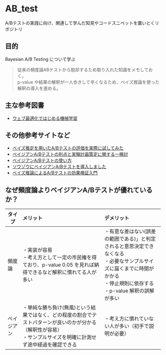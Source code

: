 # AB_test

A/Bテストの実践に向け、関連して学んだ知見やコードスニペットを置いとくリポジトリ

## 目的

Bayesian A/B Testing について学ぶ

> 従来の頻度論ABテストから脱却するため取り入れた知識をメモしておく。<br>
> p-value や結果の解釈が一人歩きして辛くなるため、ベイズ推論を使った解釈の導入を進める。

## 主な参考図書
+ [ウェブ最適化ではじめる機械学習](https://www.amazon.co.jp/dp/4873119162) <br>

## その他参考サイトなど
+ [ベイズ推定を用いたA/Bテストの評価を実際に試してみた](https://www.ai-shift.co.jp/techblog/2952)
+ [ベイジアンA/Bテストの利点と実験計画策定に関する一検討](https://hack.nikkei.com/blog/advent20221216/)
+ [ベイジアンA/Bテストの使い方](https://exploratory.io/note/GMq1Qom5tS/A-B-wHL0xqZ0tm)
+ [ソウゾウにベイジアンA/Bテストを導入しました](https://engineering.mercari.com/blog/entry/20221110-bayesian-testing-for-souzoh/)
+ [ベイズ推論によるA/Bテストの効果検証入門](https://yosukeyoshida.netlify.app/posts/bayesian-ab-testing/)

## なぜ頻度論よりベイジアンA/Bテストが優れているか？

| タイプ | メリット | デメリット |
| ---- | :--- | :--- |
| 頻度論 | ・実装が容易<br>・考え方として一定の市民権を得ており、p-value 0.05 を見れば納得できるなど解釈に慣れてる人が多い<br>| ・有意な差はない(誤差の範囲である)」と判定されると意思決定できなくなる<br>・必要なサンプルサイズに届くまでに時間がかかる<br>・停止規則に依存する<br>・p-value 解釈の誤解が多い |
| ベイジアン |・単純な勝ち負け(無風)という結果ではなく、どの程度の割合でテストパターンが良いのかが分かる（解釈性が容易）<br>・サンプルサイズを明確に計測せず途中経過を確認できる | ・考え方に慣れていない人が多い（初手で説明が必要） |
